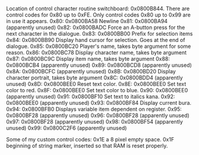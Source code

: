 Location of control character routine switchboard: 0x0800B844.
There are control codes for 0x80 up to 0xFE. Only control codes 0x80 up to 0x99
are in use it appears.
0x80: 0x0800BA58 Newline
0x81: 0x0800BA94 (apparently unused)
0x82: 0x0800BADC Force an A-button press for the next character in the dialogue.
0x83: 0x0800BB00 Prefix for selection items
0x84: 0x0800BB90 Display hand cursor for selection. Goes at the end of dialogue.
0x85: 0x0800BC20 Player's name, takes byte argument for some reason.
0x86: 0x0800BC78 Display character name, takes byte argument
0x87: 0x0800BC9C Display item name, takes byte argument
0x88: 0x0800BCB4 (apparently unused)
0x89: 0x0800BCD8 (apparently unused)
0x8A: 0x0800BCFC (apparently unused)
0x8B: 0x0800BD20 Display character portrait, takes byte argument
0x8C: 0x0800BDD4 (apparently unused)
0x8D: 0x0800BEE0 Reset text color.
0x8E: 0x0800BEE0 Set text color to red.
0x8F: 0x0800BEE0 Set text color to blue.
0x90: 0x0800BEE0 (apparently unused)
0x91: 0x0800BF10 Set text to italics kana.
0x92: 0x0800BEE0 (apparently unused)
0x93: 0x0800BF84 Display current bura.
0x94: 0x0800BFB0 Displays variable item dependent on register.
0x95: 0x0800BF28 (apparently unused)
0x96: 0x0800BF28 (apparently unused)
0x97: 0x0800BF28 (apparently unused)
0x98: 0x0800BF54 (apparently unused)
0x99: 0x0800C2F6 (apparently unused)

Some of my custom control codes:
0x1E a 8 pixel empty space.
0x1F beginning of string marker, inserted so that RAM is reset properly.
